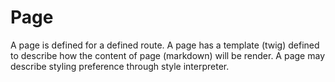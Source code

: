 # Page

A page is defined for a defined route.
A page has a template (twig) defined to describe how the content of page (markdown) will be render.
A page may describe styling preference through style interpreter.

